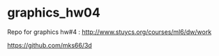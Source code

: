 # graphics_hw04
Repo for graphics hw#4 : 
http://www.stuycs.org/courses/ml6/dw/work

https://github.com/mks66/3d
